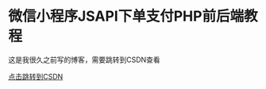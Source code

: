 # 微信小程序JSAPI下单支付PHP前后端教程

这是我很久之前写的博客，需要跳转到CSDN查看

[点击跳转到CSDN](https://blog.csdn.net/weixin_50371693/article/details/126345401?fromshare=blogdetail&sharetype=blogdetail&sharerId=126345401&sharerefer=PC&sharesource=weixin_50371693&sharefrom=from_link
)
